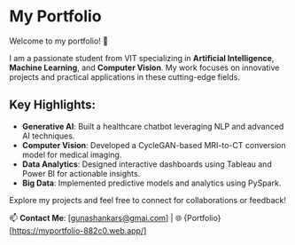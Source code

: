 # My Portfolio  

Welcome to my portfolio! 🌟  

I am a passionate student from VIT specializing in **Artificial Intelligence**, **Machine Learning**, and **Computer Vision**. My work focuses on innovative projects and practical applications in these cutting-edge fields.  

## Key Highlights:  
- **Generative AI**: Built a healthcare chatbot leveraging NLP and advanced AI techniques.  
- **Computer Vision**: Developed a CycleGAN-based MRI-to-CT conversion model for medical imaging.  
- **Data Analytics**: Designed interactive dashboards using Tableau and Power BI for actionable insights.  
- **Big Data**: Implemented predictive models and analytics using PySpark.  

Explore my projects and feel free to connect for collaborations or feedback!  

📫 **Contact Me**: [gunashankars@gmai.com] | 🌐 {Portfolio}[https://myportfolio-882c0.web.app/]
